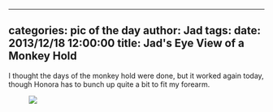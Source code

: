 
---
categories: pic of the day
author: Jad
tags: 
date: 2013/12/18 12:00:00
title: Jad's Eye View of a Monkey Hold
---
I thought the days of the monkey hold were done, but it worked again today, though Honora has to bunch up quite a bit to fit my forearm.

<figure>
<img src="/img/2013/12/18/img_8229_medium.jpg" />
<figcaption></figcaption>
</figure>
